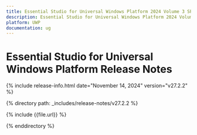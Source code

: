 ```yaml
---
title: Essential Studio for Universal Windows Platform 2024 Volume 3 SP Release Release Notes  
description: Essential Studio for Universal Windows Platform 2024 Volume 3 SP Release Release Notes  
platform: UWP
documentation: ug
---
```


# Essential Studio for Universal Windows Platform  Release Notes  

{% include release-info.html date="November 14, 2024"  version="v27.2.2" %} 

{% directory path: _includes/release-notes/v27.2.2 %}

{% include {{file.url}} %}

{% enddirectory %}